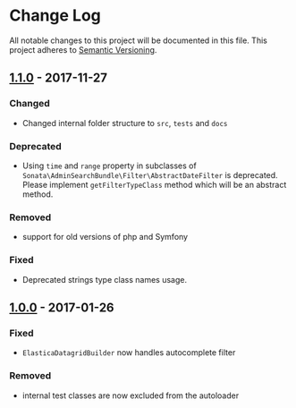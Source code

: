 # Change Log
All notable changes to this project will be documented in this file.
This project adheres to [Semantic Versioning](http://semver.org/).

## [1.1.0](https://github.com/sonata-project/SonataAdminBundle/compare/1.0.0...1.1.0) - 2017-11-27
### Changed
 - Changed internal folder structure to `src`, `tests` and `docs`

### Deprecated
- Using `time` and `range` property in subclasses of `Sonata\AdminSearchBundle\Filter\AbstractDateFilter` is deprecated. Please implement `getFilterTypeClass` method which will be an abstract method.

### Removed
- support for old versions of php and Symfony

### Fixed
- Deprecated strings type class names usage.
 
## [1.0.0](https://github.com/sonata-project/SonataAdminBundle/compare/0.1.0...1.0.0) - 2017-01-26
### Fixed
 - `ElasticaDatagridBuilder` now handles autocomplete filter

### Removed
- internal test classes are now excluded from the autoloader
